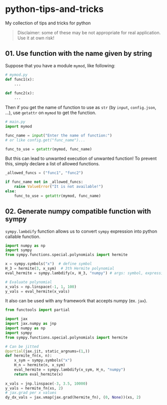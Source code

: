 # python-tips-and-tricks

My collection of tips and tricks for python

> Disclaimer: some of these may be not appropriate for real application. Use it at own risk!

## 01. Use function with the name given by string

Suppose that you have a module `mymod`, like following:
```python
# mymod.py
def func1(x):
    ...
    
def func2(x):
    ...
```

Then if you get the name of function to use as `str` (by `input`, `config.json`, ...), use `getattr` on `mymod` to get the function.

```python
# main.py
import mymod

func_name = input("Enter the name of function:")
# or like config.get("func_name")...

func_to_use = getattr(mymod, func_name)
```

But this can lead to unwanted execution of unwanted function! To prevent this, simply declare a list of allowed functions.
```python
_allowed_funcs = ("func1", "func2")

if func_name not in _allowed_funcs:
    raise ValueError("It is not available!")
else:
    func_to_use = getattr(mymod, func_name)
```

## 02. Generate numpy compatible function with sympy

`sympy.lambdify` function allows us to convert `sympy` expression into python callable function. 

```python
import numpy as np
import sympy
from sympy.functions.special.polynomials import hermite

x = sympy.symbols("x")  # define symbol 
H_3 = hermite(3, x_sym)  # 3th Hermite polynomial
eval_hermite = sympy.lambdify(x, H_3, "numpy") # args: symbol, expression, backend

# Evaluate polynomial
x_vals = np.linspace(-1, 1, 100)
y_vals = eval_hermite(x_vals)
```

It also can be used with any framework that accepts numpy (ex. `jax`).

```python
from functools import partial

import jax
import jax.numpy as jnp
import numpy as np
import sympy
from sympy.functions.special.polynomials import hermite

# Can be jitted
@partial(jax.jit, static_argnums=(1,))
def hermite_fn(x, n):
    x_sym = sympy.symbols("x")
    H_n = hermite(n, x_sym)
    eval_hermite = sympy.lambdify(x_sym, H_n, "numpy")
    return eval_hermite(x)
    
x_vals = jnp.linspace(-3, 3.5, 10000)
y_vals = hermite_fn(xs, 2)
# jax.grad per x values
dy_dx_vals = jax.vmap(jax.grad(hermite_fn), (0, None))(xs, 2)
```
